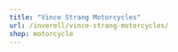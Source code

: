 ```yaml
---
title: "Vince Strang Motorcycles"
url: /inverell/vince-strang-motorcycles/
shop: motorcycle
---
```

